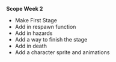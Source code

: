 **Scope Week 2**
- Make First Stage
- Add in respawn function
- Add in hazards 
- Add a way to finish the stage
- Add in death
- Add a character sprite and animations
